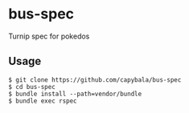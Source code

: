 bus-spec
========

Turnip spec for pokedos


Usage
-----

```
$ git clone https://github.com/capybala/bus-spec
$ cd bus-spec
$ bundle install --path=vendor/bundle
$ bundle exec rspec
```
